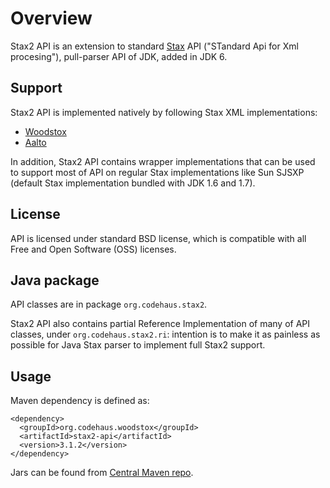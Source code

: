 # Overview

Stax2 API is an extension to standard [Stax](http://en.wikipedia.org/wiki/StAX) API ("STandard Api for Xml procesing"),
pull-parser API of JDK, added in JDK 6.

## Support

Stax2 API is implemented natively by following Stax XML implementations:

 * [Woodstox](http://wiki.fasterxml.com/WoodstoxHome)
 * [Aalto](https://github.com/FasterXML/aalto-xml)

In addition, Stax2 API contains wrapper implementations that can be used to support most of API on
regular Stax implementations like Sun SJSXP (default Stax implementation bundled with JDK 1.6 and 1.7).

## License

API is licensed under standard BSD license, which is compatible with all Free and Open Software (OSS) licenses.

## Java package

API classes are in package `org.codehaus.stax2`.

Stax2 API also contains partial Reference Implementation of many of API classes, under
`org.codehaus.stax2.ri`: intention is to make it as painless as possible for Java Stax parser
to implement full Stax2 support.

## Usage

Maven dependency is defined as:

    <dependency>
      <groupId>org.codehaus.woodstox</groupId>
      <artifactId>stax2-api</artifactId>
      <version>3.1.2</version>
    </dependency>

Jars can be found from [Central Maven repo](http://repo1.maven.org/maven2/org/codehaus/woodstox/stax2-api/).
